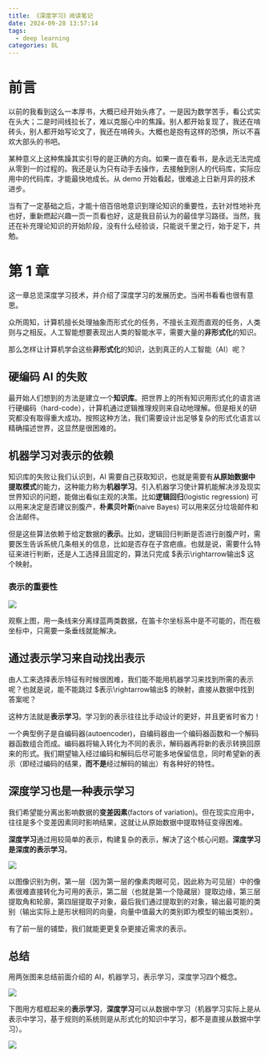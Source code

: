 ```yaml
---
title: 《深度学习》阅读笔记
date: 2024-09-28 13:57:14
tags:
  - deep learning
categories: DL
---
```


<meta name="referrer" content="no-referrer" />

# 前言

以前的我看到这么一本厚书，大概已经开始头疼了。一是因为数学苦手，看公式实在头大；二是时间线拉长了，难以克服心中的焦躁。别人都开始复现了，我还在啃砖头，别人都开始写论文了，我还在啃砖头。大概也是抱有这样的恐惧，所以不喜欢大部头的书吧。

某种意义上这种焦躁其实引导的是正确的方向。如果一直在看书，是永远无法完成从零到一的过程的。我还是认为只有动手去操作，去接触到别人的代码库，实际应用中的代码库，才能最快地成长。从 demo 开始看起，很难追上日新月异的技术进步。

当有了一定基础之后，才能十倍百倍地意识到理论知识的重要性，去针对性地补充也好，重新燃起兴趣一页一页看也好，这是我目前认为的最佳学习路径。当然，我还在补充理论知识的开始阶段，没有什么经验谈，只能说千里之行，始于足下，共勉。

# 第 1 章

这一章总览深度学习技术，并介绍了深度学习的发展历史。当闲书看看也很有意思。

众所周知，计算机擅长处理抽象而形式化的任务，不擅长主观而直观的任务，人类则与之相反。人工智能想要表现出人类的智能水平，需要大量的**非形式化**的知识。

那么怎样让计算机学会这些**非形式化**的知识，达到真正的人工智能（AI）呢？

## 硬编码 AI 的失败

最开始人们想到的方法是建立一个**知识库**。把世界上的所有知识用形式化的语言进行硬编码（hard-code），计算机通过逻辑推理规则来自动地理解。但是相关的研究都没有取得重大成功。按照这种方法，我们需要设计出足够复杂的形式化语言以精确描述世界，这显然是很困难的。

## 机器学习对表示的依赖

知识库的失败让我们认识到，AI 需要自己获取知识，也就是需要有**从原始数据中提取模式**的能力，这种能力称为**机器学习**。引入机器学习使计算机能解决涉及现实世界知识的问题，能做出看似主观的决策。比如**逻辑回归**(logistic regression) 可以用来决定是否建议剖腹产，**朴素贝叶斯**(naive Bayes) 可以用来区分垃圾邮件和合法邮件。

但是这些算法依赖于给定数据的**表示**。比如，逻辑回归判断是否进行剖腹产时，需要医生告诉系统几条相关的信息，比如是否存在子宫疤痕。也就是说，需要什么特征来进行判断，还是人工选择且固定的，算法只完成 $表示\rightarrow输出$ 这个映射。

### 表示的重要性

<img src="https://gitee.com/dwd1201/image/raw/master/202409281422692.png"/>

观察上图，用一条线来分离绿蓝两类数据，在笛卡尔坐标系中是不可能的，而在极坐标中，只需要一条垂线就能解决。

## 通过表示学习来自动找出表示

由人工来选择表示特征有时候很困难，我们能不能用机器学习来找到所需的表示呢？也就是说，能不能跳过 $表示\rightarrow输出$ 的映射，直接从数据中找到答案呢？

这种方法就是**表示学习**。学习到的表示往往比手动设计的更好，并且更省时省力！

一个典型例子是自编码器(autoencoder)，自编码器由一个编码器函数和一个解码器函数组合而成。编码器将输入转化为不同的表示，解码器再将新的表示转换回原来的形式。我们期望输入经过编码和解码后尽可能多地保留信息，同时希望新的表示（即经过编码的结果，**而不是**经过解码的输出）有各种好的特性。

## 深度学习也是一种表示学习

我们希望能分离出影响数据的**变差因素**(factors of variation)。但在现实应用中，往往是多个变差因素同时影响结果，这就让从原始数据中提取特征变得困难。

**深度学习**通过用较简单的表示，构建复杂的表示，解决了这个核心问题。**深度学习是深度的表示学习**。

<img src="https://gitee.com/dwd1201/image/raw/master/202409281611029.png"/>

以图像识别为例，第一层（因为第一层的像素肉眼可见，因此称为可见层）中的像素很难直接转化为可用的表示，第二层（也就是第一个隐藏层）提取边缘，第三层提取角和轮廓，第四层提取子对象，最后我们通过提取到的对象，输出最可能的类别（输出实际上是形状相同的向量，向量中值最大的类别即为模型的输出类别）。

有了前一层的铺垫，我们就能更更复杂更接近需求的表示。

## 总结

用两张图来总结前面介绍的 AI，机器学习，表示学习，深度学习四个概念。

<img src="https://gitee.com/dwd1201/image/raw/master/202409281619736.png"/>

下图用方框框起来的**表示学习**，**深度学习**可以从数据中学习（机器学习实际上是从表示中学习，基于规则的系统则是从形式化的知识中学习，都不是直接从数据中学习）。

<img src="https://gitee.com/dwd1201/image/raw/master/202409281626844.png"/>